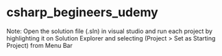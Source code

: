 # csharp_begineers_udemy

Note: Open the solution file (.sln) in visual studio and run each project by highlighting it on Solution Explorer and selecting (Project > Set as Starting Project) from Menu Bar